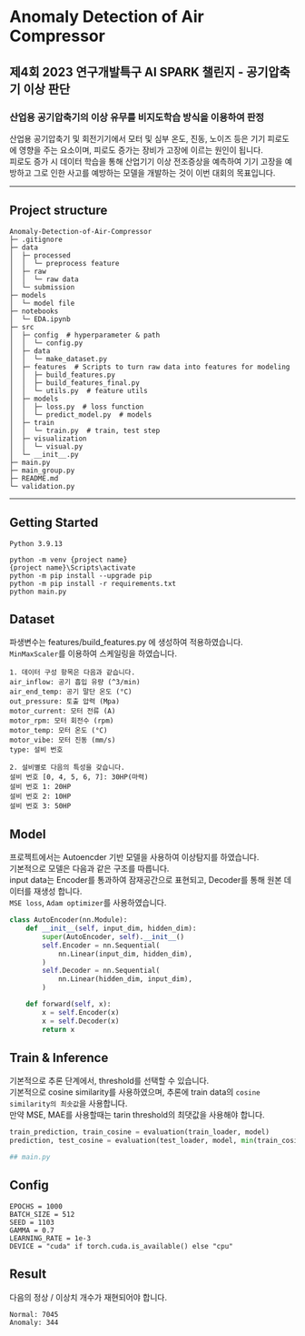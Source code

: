 # Anomaly Detection of Air Compressor

## 제4회 2023 연구개발특구 AI SPARK 챌린지 - 공기압축기 이상 판단

### 산업용 공기압축기의 이상 유무를 비지도학습 방식을 이용하여 판정  
산업용 공기압축기 및 회전기기에서 모터 및 심부 온도, 진동, 노이즈 등은 기기 피로도에 영향을 주는 요소이며, 피로도 증가는 장비가 고장에 이르는 원인이 됩니다.  
피로도 증가 시 데이터 학습을 통해 산업기기 이상 전조증상을 예측하여 기기 고장을 예방하고 그로 인한 사고를 예방하는 모델을 개발하는 것이 이번 대회의 목표입니다.

---

## Project structure
```
Anomaly-Detection-of-Air-Compressor
├─ .gitignore
├─ data  
│  ├─ processed
│  │  └─ preprocess feature
│  ├─ raw
│  │  └─ raw data
│  └─ submission
├─ models
│  └─ model file
├─ notebooks
│  └─ EDA.ipynb
├─ src
│  ├─ config  # hyperparameter & path
│  │  └─ config.py  
│  ├─ data  
│  │  └─ make_dataset.py
│  ├─ features  # Scripts to turn raw data into features for modeling
│  │  ├─ build_features.py  
│  │  ├─ build_features_final.py
│  │  └─ utils.py  # feature utils
│  ├─ models  
│  │  ├─ loss.py  # loss function
│  │  └─ predict_model.py  # models
│  ├─ train
│  │  └─ train.py  # train, test step
│  ├─ visualization
│  │  └─ visual.py 
│  └─ __init__.py
├─ main.py  
├─ main_group.py 
├─ README.md
└─ validation.py
```
---

##  Getting Started <a name = "getting_started"></a>
`Python 3.9.13` 
```
python -m venv {project name}
{project name}\Scripts\activate
python -m pip install --upgrade pip
python -m pip install -r requirements.txt
python main.py
```

## Dataset
파생변수는 features/build_features.py 에 생성하여 적용하였습니다.  
`MinMaxScaler`를 이용하여 스케일링을 하였습니다.  
```
1. 데이터 구성 항목은 다음과 같습니다.
air_inflow: 공기 흡입 유량 (^3/min)
air_end_temp: 공기 말단 온도 (°C)
out_pressure: 토출 압력 (Mpa)
motor_current: 모터 전류 (A)
motor_rpm: 모터 회전수 (rpm)
motor_temp: 모터 온도 (°C)
motor_vibe: 모터 진동 (mm/s)
type: 설비 번호

2. 설비별로 다음의 특성을 갖습니다.
설비 번호 [0, 4, 5, 6, 7]: 30HP(마력)
설비 번호 1: 20HP
설비 번호 2: 10HP
설비 번호 3: 50HP
```


## Model 
프로젝트에서는 Autoencder 기반 모델을 사용하여 이상탐지를 하였습니다.  
기본적으로 모델은 다음과 같은 구조를 따릅니다.  
input data는 Encoder를 통과하여 잠재공간으로 표현되고, Decoder를 통해 원본 데이터를 재생성 합니다.  
`MSE loss`, `Adam optimizer`를 사용하였습니다.
```python
class AutoEncoder(nn.Module):
    def __init__(self, input_dim, hidden_dim):
        super(AutoEncoder, self).__init__()
        self.Encoder = nn.Sequential(
            nn.Linear(input_dim, hidden_dim),
        )
        self.Decoder = nn.Sequential(
            nn.Linear(hidden_dim, input_dim),
        )

    def forward(self, x):
        x = self.Encoder(x)
        x = self.Decoder(x)
        return x
```

## Train & Inference
기본적으로 
추론 단계에서, threshold를 선택할 수 있습니다.  
기본적으로 cosine similarity를  사용하였으며, 추론에 train data의 `cosine similarity의 최솟값`을 사용합니다.  
만약 MSE, MAE를 사용할때는 tarin threshold의 최댓값을 사용해야 합니다.


```python
train_prediction, train_cosine = evaluation(train_loader, model)
prediction, test_cosine = evaluation(test_loader, model, min(train_cosine))

## main.py 
```

## Config
```
EPOCHS = 1000
BATCH_SIZE = 512
SEED = 1103
GAMMA = 0.7
LEARNING_RATE = 1e-3
DEVICE = "cuda" if torch.cuda.is_available() else "cpu"
```


## Result
다음의 정상 / 이상치 개수가 재현되어야 합니다.  
```
Normal: 7045  
Anomaly: 344
```